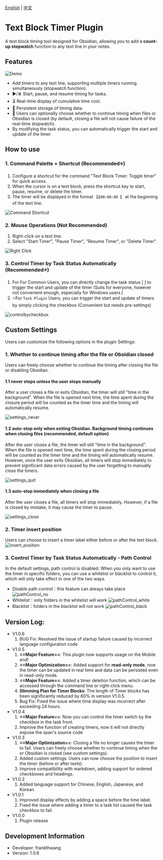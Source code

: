 [English](https://github.com/wth461694678/text-block-timer/blob/main/README.md) | [中文](https://github.com/wth461694678/text-block-timer/blob/main/README.zh.md)

# Text Block Timer Plugin

A text block timing tool designed for Obsidian, allowing you to add a **count-up stopwatch** function to any text line in your notes.

## Features

![Demo](https://github.com/wth461694678/text-block-timer/blob/main/demo/demo.gif)

- Add timers to any text line, supporting multiple timers running simultaneously (stopwatch function).
- ▶️/⏸️ Start, pause, and resume timing for tasks.
- ⏳ Real-time display of cumulative time cost.
- 💾 Persistent storage of timing data.
- 🔄 Users can optionally choose whether to continue timing when files or Obsidian is closed (by default, closing a file will not cause failure of the real-time stopwatch).
- By modifying the task status, you can automatically trigger the start and update of the timer

## How to use

### 1. Command Palette + Shortcut (Recommended⭐️)

1. Configure a shortcut for the command "Text Block Timer: Toggle timer" for quick access.
2. When the cursor is on a text block, press the shortcut key to start, pause, resume, or delete the timer.
3. The timer will be displayed in the format `【⏳00:00:00 】` at the beginning of the text line.

![Command Shortcut](https://github.com/wth461694678/text-block-timer/blob/main/demo/command_shortcut.gif)

### 2. Mouse Operations (Not Recommended)

1. Right-click on a text line.
2. Select "Start Timer", "Pause Timer", "Resume Timer", or "Delete Timer".

![Right Click](https://github.com/wth461694678/text-block-timer/blob/main/demo/right_click.gif)

### 3. Control Timer by Task Status Automatically (Recommended⭐️)

1. For For Common Users, you can directly change the task status [ ] to trigger the start and update of the timer (Suits for everyone, however not convenient enough, especially for Windows users.)
2. ⭐️For `Task Plugin` Users, you can trigger the start and update of timers by simply clicking the checkbox (Convenient but needs pre-settings)

![controlbycheckbox](https://github.com/wth461694678/text-block-timer/blob/main/demo/controlbycheckbox.gif)

## Custom Settings

Users can customize the following options in the plugin Settings:

### 1. Whether to continue timing after the file or Obsidian closed

Users can freely choose whether to continue the timing after closing the file or disabling Obsidian.

#### 1.1 never stops unless the user stops manually

After a user closes a file or exits Obsidian, the timer will still "time in the background". When the file is opened next time, the time spent during the closure period will be counted as the timer time and the timing will automatically resume.

![settings_never](https://github.com/wth461694678/text-block-timer/blob/main/demo/settings_never.gif)

#### 1.2 auto-stop only when exiting Obsidian. Background timing continues when closing files (recommended, default option)

After the user closes a file, the timer will still "time in the background". When the file is opened next time, the time spent during the closing period will be counted as the timer time and the timing will automatically resume.
However, once the user exits Obsidian, all timers will stop immediately to prevent significant data errors caused by the user forgetting to manually close the timers.

![settings_quit](https://github.com/wth461694678/text-block-timer/blob/main/demo/settings_quit.gif)

#### 1.3 auto-stop immediately when closing a file

After the user closes a file, all timers will stop immediately. However, if a file is closed by mistake, it may cause the timer to pause.

![settings_close](https://github.com/wth461694678/text-block-timer/blob/main/demo/settings_close.gif)

### 2. Timer insert position

Users can choose to insert a timer label either before or after the text block.
![insert_position](https://github.com/wth461694678/text-block-timer/blob/main/demo/insert_position.png)

### 3. Control Timer by Task Status Automatically - Path Control

In the default settings, path control is disabled. When you only want to use the timer in specific folders, you can use a whitelist or blacklist to control it, which will only take effect in one of the two ways.

- Disable path control：this feature can always take place
  ![pathControl_no](https://github.com/wth461694678/text-block-timer/blob/main/demo/pathControl_no.gif)
- Whitelist：only folders in the whitelist will work
  ![pathControl_white](https://github.com/wth461694678/text-block-timer/blob/main/demo/pathControl_white.gif)
- Blacklist：folders in the blacklist will not work
  ![pathControl_black](https://github.com/wth461694678/text-block-timer/blob/main/demo/pathControl_black.gif)

## Version Log:
- V1.0.6
  1. BUG Fix: Resolved the issue of startup failure caused by incorrect language configuration code
- V1.0.5
  1. **==Major Feature==**: This plugin now supports usage on the Mobile end!
  2. **==Major Optimization==**: Added support for **read-only mode**, now the timer can be updated in real time and data can be persisted even in read-only mode.
  3. **==Major Feature==**: Added a timer deletion function, which can be accessed through the command line or right-click menu.
  4. **Slimming Plan for Timer Blocks**: The length of Timer blocks has been significantly reduced by 60% in version V1.0.5.
  5. Bug Fix: Fixed the issue where time display was incorrect after exceeding 24 hours.
- V1.0.4
  1. **==Major Feature==**: Now you can control the timer switch by the checkbox in the task front.
  2. Improve the function of creating timers, now it will not directly expose the span's source code
- V1.0.3
  1. **==Major Optimization==**: Closing a file no longer causes the timer to fail. Users can freely choose whether to continue timing when the or Obsidian is closed (see custom settings).
  2. Added custom settings: Users can now choose the position to insert the timer (before or after texts).
  3. Improve compatibility with markdown, adding support for ordered checkboxes and headings.
- V1.0.2
  1. Added language support for Chinese, English, Japanese, and Korean.
- V1.0.1
  1. Improved display effects by adding a space before the time label.
  2. Fixed the issue where adding a timer to a task list caused the task checkbox to fail.
- V1.0.0
  1. Plugin release

## Development Information

- Developer: frankthwang
- Version: 1.0.6
